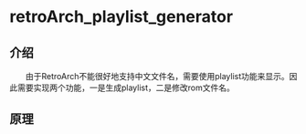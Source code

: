 # retroArch_playlist_generator

## 介绍
&emsp;&emsp;由于RetroArch不能很好地支持中文文件名，需要使用playlist功能来显示。因此需要实现两个功能，一是生成playlist，二是修改rom文件名。

## 原理
